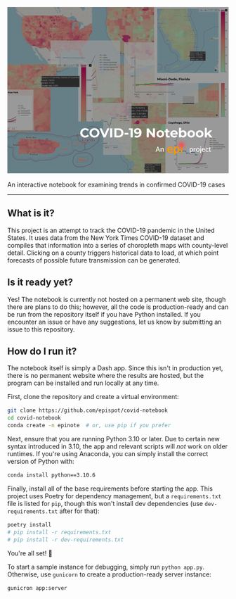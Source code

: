 
![cover image for the covid notebook project](./imgs/cover.png)

An interactive notebook for examining trends in confirmed COVID-19 cases

---

## What is it?

This project is an attempt to track the COVID-19 pandemic in the United States.
It uses data from the New York Times COVID-19 dataset and compiles that information into a series of choropleth maps with county-level detail.
Clicking on a county triggers historical data to load, at which point forecasts of possible future transmission can be generated.

## Is it ready yet?

Yes! The notebook is currently not hosted on a permanent web site, though there are plans to do this; however, all the code is production-ready and can be run from the repository itself if you have Python installed.
If you encounter an issue or have any suggestions, let us know by submitting an issue to this repository.

## How do I run it?

The notebook itself is simply a Dash app.
Since this isn't in production yet, there is no permanent website where the results are hosted, but the program can be installed and run locally at any time.

First, clone the repository and create a virtual environment:

```sh
git clone https://github.com/epispot/covid-notebook
cd covid-notebook
conda create -n epinote  # or, use pip if you prefer
```

Next, ensure that you are running Python 3.10 or later.
Due to certain new syntax introduced in 3.10, the app and relevant scripts will *not* work on older runtimes.
If you're using Anaconda, you can simply install the correct version of Python with:

```sh
conda install python==3.10.6
```

Finally, install all of the base requirements before starting the app.
This project uses Poetry for dependency management, but a `requirements.txt` file is listed for `pip`, though this won't install dev dependencies (use `dev-requirements.txt` after for that):

```sh
poetry install
# pip install -r requirements.txt
# pip install -r dev-requirements.txt
```

You're all set! :rocket:

To start a sample instance for debugging, simply run `python app.py`.
Otherwise, use `gunicorn` to create a production-ready server instance:

```sh
gunicron app:server
```
